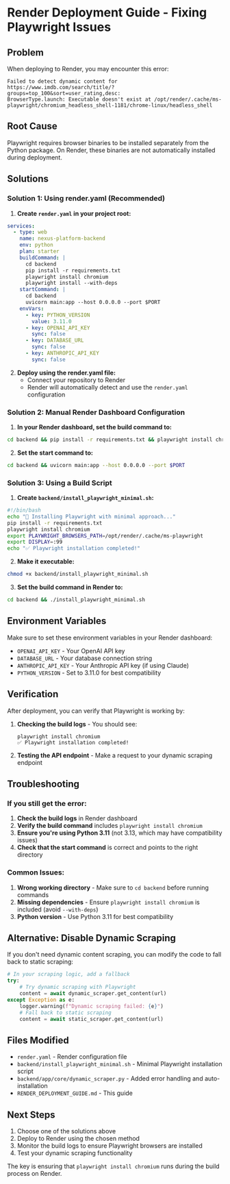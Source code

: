 # Render Deployment Guide - Fixing Playwright Issues

## Problem
When deploying to Render, you may encounter this error:
```
Failed to detect dynamic content for https://www.imdb.com/search/title/?groups=top_100&sort=user_rating,desc: 
BrowserType.launch: Executable doesn't exist at /opt/render/.cache/ms-playwright/chromium_headless_shell-1181/chrome-linux/headless_shell
```

## Root Cause
Playwright requires browser binaries to be installed separately from the Python package. On Render, these binaries are not automatically installed during deployment.

## Solutions

### Solution 1: Using render.yaml (Recommended)

1. **Create `render.yaml` in your project root:**
```yaml
services:
  - type: web
    name: nexus-platform-backend
    env: python
    plan: starter
    buildCommand: |
      cd backend
      pip install -r requirements.txt
      playwright install chromium
      playwright install --with-deps
    startCommand: |
      cd backend
      uvicorn main:app --host 0.0.0.0 --port $PORT
    envVars:
      - key: PYTHON_VERSION
        value: 3.11.0
      - key: OPENAI_API_KEY
        sync: false
      - key: DATABASE_URL
        sync: false
      - key: ANTHROPIC_API_KEY
        sync: false
```

2. **Deploy using the render.yaml file:**
   - Connect your repository to Render
   - Render will automatically detect and use the `render.yaml` configuration

### Solution 2: Manual Render Dashboard Configuration

1. **In your Render dashboard, set the build command to:**
```bash
cd backend && pip install -r requirements.txt && playwright install chromium
```

2. **Set the start command to:**
```bash
cd backend && uvicorn main:app --host 0.0.0.0 --port $PORT
```

### Solution 3: Using a Build Script

1. **Create `backend/install_playwright_minimal.sh`:**
```bash
#!/bin/bash
echo "🔧 Installing Playwright with minimal approach..."
pip install -r requirements.txt
playwright install chromium
export PLAYWRIGHT_BROWSERS_PATH=/opt/render/.cache/ms-playwright
export DISPLAY=:99
echo "✅ Playwright installation completed!"
```

2. **Make it executable:**
```bash
chmod +x backend/install_playwright_minimal.sh
```

3. **Set the build command in Render to:**
```bash
cd backend && ./install_playwright_minimal.sh
```

## Environment Variables

Make sure to set these environment variables in your Render dashboard:

- `OPENAI_API_KEY` - Your OpenAI API key
- `DATABASE_URL` - Your database connection string
- `ANTHROPIC_API_KEY` - Your Anthropic API key (if using Claude)
- `PYTHON_VERSION` - Set to 3.11.0 for best compatibility

## Verification

After deployment, you can verify that Playwright is working by:

1. **Checking the build logs** - You should see:
   ```
   playwright install chromium
   ✅ Playwright installation completed!
   ```

2. **Testing the API endpoint** - Make a request to your dynamic scraping endpoint

## Troubleshooting

### If you still get the error:

1. **Check the build logs** in Render dashboard
2. **Verify the build command** includes `playwright install chromium`
3. **Ensure you're using Python 3.11** (not 3.13, which may have compatibility issues)
4. **Check that the start command** is correct and points to the right directory

### Common Issues:

1. **Wrong working directory** - Make sure to `cd backend` before running commands
2. **Missing dependencies** - Ensure `playwright install chromium` is included (avoid `--with-deps`)
3. **Python version** - Use Python 3.11 for best compatibility

## Alternative: Disable Dynamic Scraping

If you don't need dynamic content scraping, you can modify the code to fall back to static scraping:

```python
# In your scraping logic, add a fallback
try:
    # Try dynamic scraping with Playwright
    content = await dynamic_scraper.get_content(url)
except Exception as e:
    logger.warning(f"Dynamic scraping failed: {e}")
    # Fall back to static scraping
    content = await static_scraper.get_content(url)
```

## Files Modified

- `render.yaml` - Render configuration file
- `backend/install_playwright_minimal.sh` - Minimal Playwright installation script
- `backend/app/core/dynamic_scraper.py` - Added error handling and auto-installation
- `RENDER_DEPLOYMENT_GUIDE.md` - This guide

## Next Steps

1. Choose one of the solutions above
2. Deploy to Render using the chosen method
3. Monitor the build logs to ensure Playwright browsers are installed
4. Test your dynamic scraping functionality

The key is ensuring that `playwright install chromium` runs during the build process on Render.